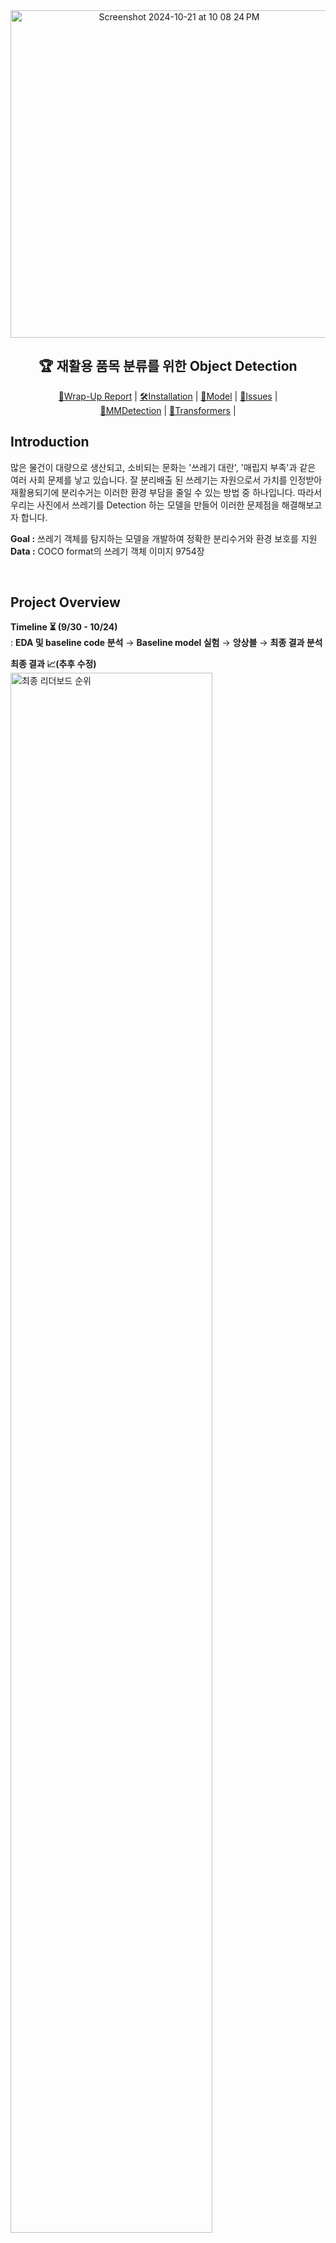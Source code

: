 <div align='center'>
  <img width="524" alt="Screenshot 2024-10-21 at 10 08 24 PM" src="https://github.com/user-attachments/assets/d7db3331-a5fe-49d6-b107-82cc10bd42d1">  
  <h2>🏆 재활용 품목 분류를 위한 Object Detection</h2>
</div>

<div align="center">


[📘Wrap-Up Report](https://detrex.readthedocs.io/en/latest/index.html) |
[🛠️Installation](https://detrex.readthedocs.io/en/latest/tutorials/Installation.html) |
[👀Model](https://detrex.readthedocs.io/en/latest/tutorials/Model_Zoo.html) |
[🤔Issues](https://github.com/boostcampaitech7/level2-objectdetection-cv-07/issues) | <br>
[🚀MMDetection](https://github.com/open-mmlab/mmdetection) |
[🤗Transformers](https://huggingface.co/docs/transformers/en/index) |

</div>

## Introduction
많은 물건이 대량으로 생산되고, 소비되는 문화는 '쓰레기 대란', '매립지 부족'과 같은 여러 사회 문제를 낳고 있습니다. 잘 분리배출 된 쓰레기는 자원으로서 가치를 인정받아 재활용되기에 분리수거는 이러한 환경 부담을 줄일 수 있는 방법 중 하나입니다. 따라서 우리는 사진에서 쓰레기를 Detection 하는 모델을 만들어 이러한 문제점을 해결해보고자 합니다. <br>

**Goal :** 쓰레기 객체를 탐지하는 모델을 개발하여 정확한 분리수거와 환경 보호를 지원 <br>
**Data :** COCO format의 쓰레기 객체 이미지 9754장

<br>

## Project Overview
**Timeline ⏳ (9/30 - 10/24)**<br>
: **EDA 및 baseline code 분석** → **Baseline model 실험** → **앙상블** → **최종 결과 분석**

**최종 결과 📈(추후 수정)**<br>
<img width="80%" alt="최종 리더보드 순위" src="https://github.com/user-attachments/assets/e5e90019-dda0-4753-9df1-b70ad4174f9b">

<br>

## Final Model

Model | Backbone | Lr schd | 더 넣고 싶은 특징!! | box mAP50 |                        Config                         |  Download  |
| :------: | :---------: | :-----: | :----------: | :----: | :---------------------------------------------------: | :--------------------------------------------------------------------------------------------------------------------------------------------------------------------------------------------------------------------------------------------------------------------------------------------------------------------------------------------: |
|   Co-Dino   | R-50  |   12e   |         |    |     [config](./dino-4scale_r50_8xb2-12e_coco.py)      |                   [model](https://download.openmmlab.com/mmdetection/v3.0/dino/dino-4scale_r50_8xb2-12e_coco/dino-4scale_r50_8xb2-12e_coco_20221202_182705-55b2bba2.pth) \| [log](https://download.openmmlab.com/mmdetection/v3.0/dino/dino-4scale_r50_8xb2-12e_coco/dino-4scale_r50_8xb2-12e_coco_20221202_182705.log.json)                   |
|  Deta  | Swin-L |   36e   |         |    |    [config](./dino-5scale_swin-l_8xb2-36e_coco.py)    |                                                 [model](https://github.com/RistoranteRist/mmlab-weights/releases/download/dino-swinl/dino-5scale_swin-l_8xb2-36e_coco-5486e051.pth) \| [log](https://github.com/RistoranteRist/mmlab-weights/releases/download/dino-swinl/20230307_032359.log)                                                 |
|    |  |      |         |    |    [config]()    |                                                 [model]() \| [log]()                                                 |
|    |  |      |         |    |    [config]()    |                                                 [model]() \| [log]()                                                 |
|    |  |      |         |    |    [config]()    |                                                 [model]() \| [log]()                                                 |
|    |  |      |         |    |    [config]()    |                                                 [model]() \| [log]()                                                 |
|    |  |      |         |    |    [config]()    |                                                 [model]() \| [log]()                                                 |

<br>

## Installation Guide
1. Installation(추후 수정)
```
# Step 1. Create a conda environment and activate it
conda create --name openmmlab python=3.8 -y
conda activate openmmlab

# Step 2. Install PyTorch following official instructions, e.g.
conda install pytorch torchvision -c pytorch

# Step 3. Install MMEngine and MMCV using MIM.
pip install -U openmim
mim install mmengine
mim install "mmcv>=2.0.0"

# Step 4. Install MMDetection.
git clone https://github.com/open-mmlab/mmdetection.git
cd mmdetection
pip install -v -e .
pip install requirements.txt
```
<br>

2. Run Demo(추후 수정)
```
Step 1. We need to download config and checkpoint files.
mim download mmdet --config rtmdet_tiny_8xb32-300e_coco --dest .

Step 2. Verify the inference demo.
python demo/image_demo.py demo/demo.jpg rtmdet_tiny_8xb32-300e_coco.py --weights rtmdet_tiny_8xb32-300e_coco_20220902_112414-78e30dcc.pth

```

<br>

## File Tree(추후 수정)
```
  ├─.github
  ├─ mmdetection
    ├─config 파일
    ├─checkpoint 파일
    ├─test 파일
    ├─train 파일
  ├─tranformers
    ├─config 파일
    ├─checkpoint 파일
    ├─test 파일
    ├─train 파일
  ├─ensemble_inference.py
  ├─demo
    ├─model_demo.py
  ├─requirements.txt
  ├─README.md
```

<br>

## Environment Setting(추후수정)
**1. System Setup & Libraries**
<table>
  <tr>
    <th colspan="2">System Information</th> <!-- 행 병합 -->
    <th colspan="2">Tools and Libraries</th> <!-- 열 병합 -->
  </tr>
  <tr>
    <th>Category</th>
    <th>Details</th>
    <th>Category</th>
    <th>Details</th>
  </tr>
  <tr>
    <td>Operating System</td>
    <td>Linux 5.4.0</td>
    <td>Docker</td>
    <td>Linux 5.4.0</td>
  </tr>
  <tr>
    <td>Python</td>
    <td>3.8.13</td>
    <td>Git</td>
    <td>3.8.13</td>
  </tr>
  <tr>
    <td>GPU</td>
    <td>NVIDIA RTX 3090</td>
    <td>Conda</td>
    <td>NVIDIA RTX 3090</td>
  </tr>
  <tr>
    <td>CUDA</td>
    <td>NVIDIA RTX 3090</td>
    <td>Tmux</td>
    <td>NVIDIA RTX 3090</td>
  </tr>
  <tr>
    <td>CUDNN</td>
    <td>NVIDIA RTX 3090</td>
    <td>OS</td>
    <td>NVIDIA RTX 3090</td>
  </tr>
</table>

**2. Dependencies**  
아래 주요 라이브러리 및 버전이 필요합니다. 전체 목록은 [requirements.txt](./requirements.txt)에서 확인할 수 있습니다.
- `torch==1.12.1`  
- `torchvision==0.13.1`  
- `numpy==1.21.2`  
- `pandas==1.3.3`  
- `scikit-learn==0.24.2`

<p align='center'>© 2024 LuckyVicky Team.</p>
<p align='center'>Supported by Naver BoostCamp AI Tech.</p>

---

<div align='center'>
  <h3>👥 Team Members of LuckyVicky</h3>
  <table width="80%">
    <tr>
      <td align="center" valign="top" width="15%"><a href="https://github.com/jinlee24"><img src="https://avatars.githubusercontent.com/u/137850412?v=4"></a></td>
      <td align="center" valign="top" width="15%"><a href="https://github.com/stop0729"><img src="https://avatars.githubusercontent.com/u/78136790?v=4"></a></td>
      <td align="center" valign="top" width="15%"><a href="https://github.com/yjs616"><img src="https://avatars.githubusercontent.com/u/107312651?v=4"></a></td>
      <td align="center" valign="top" width="15%"><a href="https://github.com/sng-tory"><img src="https://avatars.githubusercontent.com/u/176906855?v=4"></a></td>
      <td align="center" valign="top" width="15%"><a href="https://github.com/Soojeoong"><img src="https://avatars.githubusercontent.com/u/100748928?v=4"></a></td>
      <td align="center" valign="top" width="15%"><a href="https://github.com/cyndii20"><img src="https://avatars.githubusercontent.com/u/90389093?v=4"></a></td>
    </tr>
    <tr>
      <td align="center">🍀이동진</td>
      <td align="center">🍀정지환</td>
      <td align="center">🍀유정선</td>
      <td align="center">🍀신승철</td>
      <td align="center">🍀김소정</td>
      <td align="center">🍀서정연</td>
    </tr>
    <tr>
      <td align="center"></td>
      <td align="center"></td>
      <td align="center"></td>
      <td align="center"></td>
      <td align="center"></td>
      <td align="center"></td>
    </tr>
  </table>
</div>
